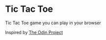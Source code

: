 # Tic Tac Toe

Tic Tac Toe game you can play in your browser

Inspired by [The Odin Project](https://theodinproject.com)